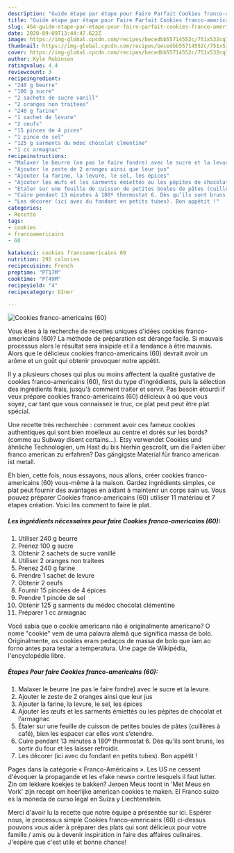 ```yaml
---
description: "Guide étape par étape pour Faire Parfait Cookies franco-americains (60)"
title: "Guide étape par étape pour Faire Parfait Cookies franco-americains (60)"
slug: 464-guide-etape-par-etape-pour-faire-parfait-cookies-franco-americains-60
date: 2020-09-09T13:44:47.622Z
image: https://img-global.cpcdn.com/recipes/becedbb55714552c/751x532cq70/cookies-franco-americains-60-photo-principale-de-la-recette.jpg
thumbnail: https://img-global.cpcdn.com/recipes/becedbb55714552c/751x532cq70/cookies-franco-americains-60-photo-principale-de-la-recette.jpg
cover: https://img-global.cpcdn.com/recipes/becedbb55714552c/751x532cq70/cookies-franco-americains-60-photo-principale-de-la-recette.jpg
author: Kyle Robinson
ratingvalue: 4.4
reviewcount: 3
recipeingredient:
- "240 g beurre"
- "100 g sucre"
- "2 sachets de sucre vanill"
- "2 oranges non traitees"
- "240 g farine"
- "1 sachet de levure"
- "2 oeufs"
- "15 pinces de 4 pices"
- "1 pince de sel"
- "125 g sarments du mdoc chocolat clmentine"
- "1 cc armagnac"
recipeinstructions:
- "Malaxer le beurre (ne pas le faire fondre) avec le sucre et la levure."
- "Ajouter le zeste de 2 oranges ainsi que leur jus"
- "Ajouter la farine, la levure, le sel, les épices"
- "Ajouter les œufs et les sarments émiettés ou les pépites de chocolat et l’armagnac"
- "Étaler sur une feuille de cuisson de petites boules de pâtes (cuillères à café), bien les espacer car elles vont s’etendre."
- "Cuire pendant 13 minutes à 180º thermostat 6. Dès qu’ils sont bruns, les sortir du four et les laisser refroidir."
- "Les décorer (ici avec du fondant en petits tubes). Bon appétit !"
categories:
- Recette
tags:
- cookies
- francoamericains
- 60

katakunci: cookies francoamericains 60 
nutrition: 291 calories
recipecuisine: French
preptime: "PT17M"
cooktime: "PT49M"
recipeyield: "4"
recipecategory: Dîner

---
```



![Cookies franco-americains (60)](https://img-global.cpcdn.com/recipes/becedbb55714552c/751x532cq70/cookies-franco-americains-60-photo-principale-de-la-recette.jpg)

Vous êtes à la recherche de recettes uniques d'idées cookies franco-americains (60)? La méthode de préparation est dérange facile. Si mauvais processus alors le résultat sera insipide et il a tendance à être mauvais. Alors que le délicieux cookies franco-americains (60) devrait avoir un arôme et un goût qui obtenir provoquer notre appétit.

Il y a plusieurs choses qui plus ou moins affectent la qualité gustative de cookies franco-americains (60), first du type d'ingrédients, puis la sélection des ingrédients frais, jusqu'à comment traiter et servir. Pas besoin étourdi if veux prépare cookies franco-americains (60) délicieux à où que vous soyez, car tant que vous connaissez le truc, ce plat peut peut être plat spécial.

Une recette très recherchée : comment avoir ces fameux cookies authentiques qui sont bien moelleux au centre et dorés sur les bords? (comme au Subway disent certains…). Etsy verwendet Cookies und ähnliche Technologien, um Hast du bis hierhin gescrollt, um die Fakten über franco american zu erfahren? Das gängigste Material für franco american ist metall.


Eh bien, cette fois, nous essayons, nous allons, créer cookies franco-americains (60) vous-même à la maison. Gardez ingrédients simples, ce plat peut fournir des avantages en aidant à maintenir un corps sain us. Vous pouvez préparer Cookies franco-americains (60) utiliser 11 matériau et 7 étapes création. Voici les comment to faire le plat.

<!--inarticleads1-->

##### Les ingrédients nécessaires pour faire Cookies franco-americains (60):

1. Utiliser 240 g beurre
1. Prenez 100 g sucre
1. Obtenir 2 sachets de sucre vanillé
1. Utiliser 2 oranges non traitees
1. Prenez 240 g farine
1. Prendre 1 sachet de levure
1. Obtenir 2 oeufs
1. Fournir 15 pincées de 4 épices
1. Prendre 1 pincée de sel
1. Obtenir 125 g sarments du médoc chocolat clémentine
1. Préparer 1 cc armagnac


Você sabia que o cookie americano não é originalmente americano? O nome &#34;cookie&#34; vem de uma palavra alemã que significa massa de bolo. Originalmente, os cookies eram pedaços de massa de bolo que iam ao forno antes para testar a temperatura. Une page de Wikipédia, l&#39;encyclopédie libre. 

<!--inarticleads2-->

##### Étapes Pour faire Cookies franco-americains (60):

1. Malaxer le beurre (ne pas le faire fondre) avec le sucre et la levure.
1. Ajouter le zeste de 2 oranges ainsi que leur jus
1. Ajouter la farine, la levure, le sel, les épices
1. Ajouter les œufs et les sarments émiettés ou les pépites de chocolat et l’armagnac
1. Étaler sur une feuille de cuisson de petites boules de pâtes (cuillères à café), bien les espacer car elles vont s’etendre.
1. Cuire pendant 13 minutes à 180º thermostat 6. Dès qu’ils sont bruns, les sortir du four et les laisser refroidir.
1. Les décorer (ici avec du fondant en petits tubes). Bon appétit !


Pages dans la catégorie « Franco-Américains ». Les US ne cessent d&#39;évoquer la propagande et les «fake news» contre lesquels il faut lutter. Zin om lekkere koekjes te bakken? Jeroen Meus toont in &#39;Met Meus en Vork&#39; zijn recept om heerlijke american cookies te maken. El Franco suizo es la moneda de curso legal en Suiza y Liechtenstein. 


Merci d'avoir lu la recette que notre équipe a présentée sur ici. Espérer nous, le processus simple Cookies franco-americains (60) ci-dessus pouvons vous aider à préparer des plats qui sont délicieux pour votre famille / amis ou à devenir inspiration in faire des affaires culinaires. J'espère que c'est utile et bonne chance!
